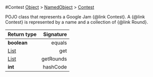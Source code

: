 #Contest
[Object]() > [NamedObject]() > [Contest]()

<p>POJO class that represents a Google Jam {@link Contest}.
 A {@link Contest} is represented by a name and a
 collection of {@link Round}.</p>

Return type | Signature
--- | ---:
**boolean** | equals
[List]() | get
[List]() | getRounds
**int** | hashCode
